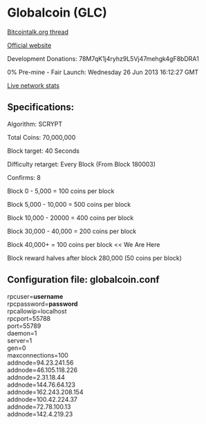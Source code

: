 <h1>Globalcoin (GLC)</h1>

<a href="https://bitcointalk.org/index.php?topic=243911.0" target="_blank">Bitcointalk.org thread</a>

<a href="http://www.GLC.IO" target="_blank">Official website</a>

Development Donations: 78M7qK1j4ryhz9L5Vj47mehgk4gF8bDRA1

0% Pre-mine - Fair Launch: Wednesday 26 Jun 2013 16:12:27 GMT

<a href="http://bopbop.me" target="_blank">Live network stats</a>

<h2>Specifications:</h2>

Algorithm: SCRYPT

Total Coins: 70,000,000

Block target: 40 Seconds

Difficulty retarget: Every Block (From Block 180003)

Confirms: 8

Block 0 - 5,000 = 100 coins per block

Block 5,000 - 10,000 = 500 coins per block

Block 10,000 - 20000 = 400 coins per block

Block 30,000 - 40,000 = 200 coins per block

Block 40,000+ = 100 coins per block << We Are Here

Block reward halves after block 280,000 (50 coins per block)

<h2>Configuration file: globalcoin.conf</h2>

rpcuser=**username**<br>
rpcpassword=**password**<br>
rpcallowip=localhost<br>
rpcport=55788<br>
port=55789<br>
daemon=1<br>
server=1<br>
gen=0<br>
maxconnections=100<br>
addnode=94.23.241.56<br>
addnode=46.105.118.226<br>
addnode=2.31.18.44<br>
addnode=144.76.64.123<br>
addnode=162.243.208.154<br>
addnode=100.42.224.37<br>
addnode=72.78.100.13<br>
addnode=142.4.219.23<br>
